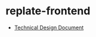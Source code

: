 # replate-frontend
 * [Technical Design Document](https://docs.google.com/document/d/1wSq4LByT5i4Z4KL_k2MvN4oLEToGGLGJb64NITssmUM/edit#)
 
